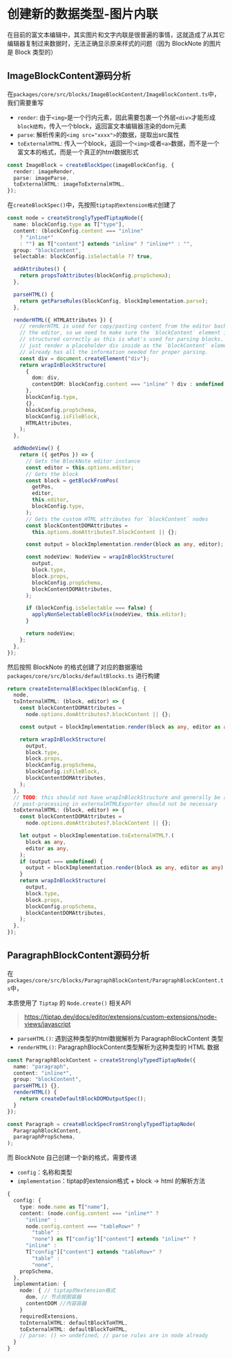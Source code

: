 # 创建新的数据类型-图片内联

在目前的富文本编辑中，其实图片和文字内联是很普遍的事情，这就造成了从其它编辑器复制过来数据时，无法正确显示原来样式的问题（因为 BlockNote 的图片是 Block 类型的）

## ImageBlockContent源码分析

在`packages/core/src/blocks/ImageBlockContent/ImageBlockContent.ts`中，我们需要重写
- `render`: 由于`<img>`是一个行内元素，因此需要包裹一个外层`<div>`才能形成`block结构`，传入一个block，返回富文本编辑器渲染的dom元素
- `parse`: 解析传来的`<img src="xxxx">`的数据，提取出src属性
- `toExternalHTML`: 传入一个block，返回一个`<img>`或者`<a>`数据，而不是一个富文本的格式，而是一个真正的html数据形式

```ts
const ImageBlock = createBlockSpec(imageBlockConfig, {
  render: imageRender,
  parse: imageParse,
  toExternalHTML: imageToExternalHTML,
});
```

在`createBlockSpec()`中，先按照`tiptap的extension格式`创建了
```ts
const node = createStronglyTypedTiptapNode({
  name: blockConfig.type as T["type"],
  content: (blockConfig.content === "inline"
    ? "inline*"
    : "") as T["content"] extends "inline" ? "inline*" : "",
  group: "blockContent",
  selectable: blockConfig.isSelectable ?? true,

  addAttributes() {
    return propsToAttributes(blockConfig.propSchema);
  },

  parseHTML() {
    return getParseRules(blockConfig, blockImplementation.parse);
  },

  renderHTML({ HTMLAttributes }) {
    // renderHTML is used for copy/pasting content from the editor back into
    // the editor, so we need to make sure the `blockContent` element is
    // structured correctly as this is what's used for parsing blocks. We
    // just render a placeholder div inside as the `blockContent` element
    // already has all the information needed for proper parsing.
    const div = document.createElement("div");
    return wrapInBlockStructure(
      {
        dom: div,
        contentDOM: blockConfig.content === "inline" ? div : undefined,
      },
      blockConfig.type,
      {},
      blockConfig.propSchema,
      blockConfig.isFileBlock,
      HTMLAttributes,
    );
  },

  addNodeView() {
    return ({ getPos }) => {
      // Gets the BlockNote editor instance
      const editor = this.options.editor;
      // Gets the block
      const block = getBlockFromPos(
        getPos,
        editor,
        this.editor,
        blockConfig.type,
      );
      // Gets the custom HTML attributes for `blockContent` nodes
      const blockContentDOMAttributes =
        this.options.domAttributes?.blockContent || {};

      const output = blockImplementation.render(block as any, editor);

      const nodeView: NodeView = wrapInBlockStructure(
        output,
        block.type,
        block.props,
        blockConfig.propSchema,
        blockContentDOMAttributes,
      );

      if (blockConfig.isSelectable === false) {
        applyNonSelectableBlockFix(nodeView, this.editor);
      }

      return nodeView;
    };
  },
});
```

然后按照 BlockNote 的格式创建了对应的数据塞给 `packages/core/src/blocks/defaultBlocks.ts` 进行构建
```ts
return createInternalBlockSpec(blockConfig, {
  node,
  toInternalHTML: (block, editor) => {
    const blockContentDOMAttributes =
      node.options.domAttributes?.blockContent || {};

    const output = blockImplementation.render(block as any, editor as any);

    return wrapInBlockStructure(
      output,
      block.type,
      block.props,
      blockConfig.propSchema,
      blockConfig.isFileBlock,
      blockContentDOMAttributes,
    );
  },
  // TODO: this should not have wrapInBlockStructure and generally be a lot simpler
  // post-processing in externalHTMLExporter should not be necessary
  toExternalHTML: (block, editor) => {
    const blockContentDOMAttributes =
      node.options.domAttributes?.blockContent || {};

    let output = blockImplementation.toExternalHTML?.(
      block as any,
      editor as any,
    );
    if (output === undefined) {
      output = blockImplementation.render(block as any, editor as any);
    }
    return wrapInBlockStructure(
      output,
      block.type,
      block.props,
      blockConfig.propSchema,
      blockContentDOMAttributes,
    );
  },
});
```


## ParagraphBlockContent源码分析

在`packages/core/src/blocks/ParagraphBlockContent/ParagraphBlockContent.ts`中，

本质使用了 `Tiptap` 的 `Node.create()` 相关API
> https://tiptap.dev/docs/editor/extensions/custom-extensions/node-views/javascript
- `parseHTML()`: 遇到这种类型的html数据解析为 ParagraphBlockContent 类型
- `renderHTML()`: ParagraphBlockContent类型解析为这种类型的 HTML 数据

```ts
const ParagraphBlockContent = createStronglyTypedTiptapNode({
  name: "paragraph",
  content: "inline*",
  group: "blockContent",
  parseHTML() {},
  renderHTML() {
    return createDefaultBlockDOMOutputSpec();
  }
});

const Paragraph = createBlockSpecFromStronglyTypedTiptapNode(
  ParagraphBlockContent,
  paragraphPropSchema,
);
```


而 BlockNote 自己创建一个新的格式，需要传递
- `config`：名称和类型
- `implementation`：tiptap的extension格式 + block -> html 的解析方法

```ts
{
  config: {
    type: node.name as T["name"],
    content: (node.config.content === "inline*" ?
      "inline" :
      node.config.content === "tableRow+" ?
        "table" :
        "none") as T["config"]["content"] extends "inline*" ?
      "inline" :
      T["config"]["content"] extends "tableRow+" ?
        "table" :
        "none",
    propSchema,
  },
  implementation: {
    node: { // tiptap的extension格式
      dom, // 节点视图容器
      contentDOM //内容容器
    }
    requiredExtensions,
    toInternalHTML: defaultBlockToHTML,
    toExternalHTML: defaultBlockToHTML,
    // parse: () => undefined, // parse rules are in node already
  }
}
```